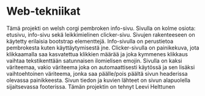 # Web-tekniikat
Tämä projekti on welsh corgi pembroken info-sivu. Sivulla on kolme osiota: etusivu, info-sivu sekä leikkimielinen clicker-sivu. 
Sivujen rakenteeseen on käytetty erilaisia bootstrap elementtejä. 
Info-sivulla on perustietoa pembrokesta kuten käyttäytymisestä jne. 
Clicker-sivulla on painikekuva, jota klikkaamalla saa kasvatettua klikkien määrää ja joka kymmenes klikkaus vaihtaa tekstikenttään satunnaisen ilomielisen emojin. 
Sivulla on kaksi väriteemaa, vakio väriteema joka on automaattisesti käytössä ja sen lisäksi vaihtoehtoinen väriteema, 
jonka saa päälle/pois päältä sivun headerissa olevassa painikkeesta. 
Sivun tiedon ja kuvien lähteet on sivun alapuolella sijaitsevassa footerissa. 
Tämän projektin on tehnyt Leevi Helttunen
